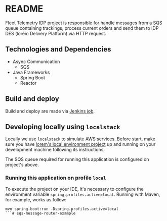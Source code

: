 # README #

Fleet Telemetry IDP project is responsible for handle messages from a SQS queue containing trackings,
process current orders and send them to IDP DES (lorem Delivery Platform) via HTTP request.

## Technologies and Dependencies ##

* Async Communication
    * SQS
* Java Frameworks
    * Spring Boot
    * Reactor

## Build and deploy ##

Build and deploy are made via [Jenkins job](http://dev-jenkins1.dc.lorem.com.br:8080/view/Logistics/job/telemetry/job/fleet-telemetry-idp-pipeline/).

## Developing locally using `localstack` ##

Locally we use `localstack` to simulate AWS services. Before start, make sure you have
[lorem's local environment project](https://bitbucket.org/lorem/lorem-delivery-platform-local-environment/src/master/) up and running on your development machine
following its instructions.

The SQS queue required for running this application is configured on project's above.

### Running this application on profile `local` ###

To execute the project on your IDE, it's necessary to configure the environment variable `spring.profiles.active=local`.
Running with Maven, for example, works as follow:
```
mvn spring-boot:run -Dspring.profiles.active=local
```# sqs-message-router-example
